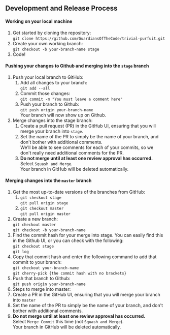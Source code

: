 ## Development and Release Process
#### Working on your local machine

1. Get started by cloning the repository:
<br>`git clone https://github.com/GuardiansOfTheCode/trivial-purfuit.git`
2. Create your own working branch:
<br>`git checkout -b your-branch-name stage`
3. Code!

#### Pushing your changes to Github and merging into the `stage` branch
1. Push your local branch to GitHub:
   1. Add all changes to your branch:
   <br>`git add --all`
   2. Commit those changes:
   <br>`git commit -m "You must leave a comment here"`
   3. Push your branch to Github:
   <br>`git push origin your-branch-name`
   <br>Your branch will now show up on Github.
2. Merge changes into the stage branch:
   1. Create a pull request (PR) in the GitHub UI, ensuring that you will merge your branch into `stage`.
   2. Set the name of the PR to simply be the name of your branch, and don't bother with additional comments.
   <br>We'll be able to see comments for each of your commits, so we don't really need additional comments for the PR.
   3. **Do not merge until at least one review approval has occurred.**
   <br>Select `Squash and Merge`.
   <br>Your branch in GitHub will be deleted automatically.

#### Merging changes into the `master` branch
1. Get the most up-to-date versions of the branches from GitHub:
   1. `git checkout stage`
   <br>`git pull origin stage`
   2. `git checkout master`
   <br>`git pull origin master`
2. Create a new branch:
<br>`git checkout master`
<br>`git checkout -b your-branch-name`
3. Find the commit hash for your merge into stage. You can easily find this in the Github UI, or you can check with the following:
<br>`git checkout stage`
<br>`git log`
4. Copy that commit hash and enter the following command to add that commit to your branch:
<br>`git checkout your-branch-name`
<br>`git cherry-pick {the commit hash with no brackets}`
5. Push that branch to Github:
<br>`git push origin your-branch-name`
6. Steps to merge into master:
 1. Create a PR in the GitHub UI, ensuring that you will merge your branch into `master`
 2. Set the name of the PR to simply be the name of your branch, and don't bother with additional comments.
 3. **Do not merge until at least one review approval has occurred.**
 <br>Select `Merge Commit` this time (not `Squash and Merge`).
 <br>Your branch in GitHub will be deleted automatically.
